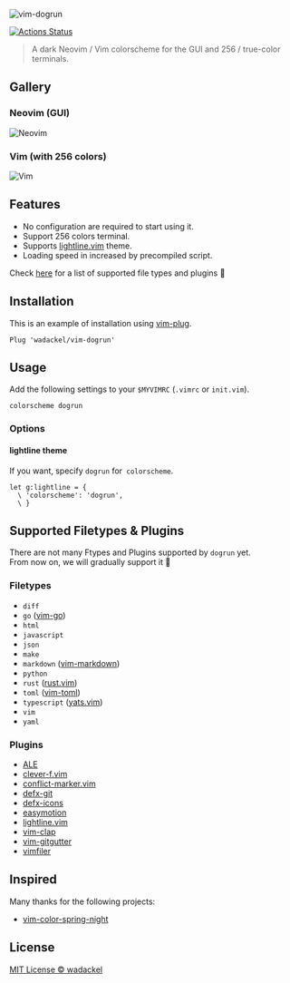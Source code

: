![vim-dogrun](./docs/images/repo-banner.png)

[![Actions Status](https://github.com/wadackel/vim-dogrun/workflows/CI/badge.svg)](https://github.com/wadackel/vim-dogrun/actions)

> A dark Neovim / Vim colorscheme for the GUI and 256 / true-color terminals.

## Gallery

### Neovim (GUI)

![Neovim](./docs/images/neovim.png)

### Vim (with 256 colors)

![Vim](./docs/images/vim.png)

## Features

- No configuration are required to start using it.
- Support 256 colors terminal.
- Supports [lightline.vim](https://github.com/itchyny/lightline.vim) theme.
- Loading speed in increased by precompiled script.

Check [here](#supported-filetypes--plugins) for a list of supported file types and plugins :muscle:

## Installation

This is an example of installation using [vim-plug](https://github.com/junegunn/vim-plug).

```vim
Plug 'wadackel/vim-dogrun'
```

## Usage

Add the following settings to your `$MYVIMRC` (`.vimrc` or `init.vim`).

```vim
colorscheme dogrun
```

### Options

#### lightline theme

If you want, specify `dogrun` for` colorscheme`.

```vim
let g:lightline = {
  \ 'colorscheme': 'dogrun',
  \ }
```

## Supported Filetypes & Plugins

There are not many Ftypes and Plugins supported by `dogrun` yet.  
From now on, we will gradually support it :dog:

### Filetypes

- `diff`
- `go` ([vim-go](https://github.com/fatih/vim-go))
- `html`
- `javascript`
- `json`
- `make`
- `markdown` ([vim-markdown](https://github.com/tpope/vim-markdown))
- `python`
- `rust` ([rust.vim](https://github.com/rust-lang/rust.vim))
- `toml` ([vim-toml](https://github.com/cespare/vim-toml))
- `typescript` ([yats.vim](https://github.com/HerringtonDarkholme/yats.vim))
- `vim`
- `yaml`

### Plugins

- [ALE](https://github.com/dense-analysis/ale)
- [clever-f.vim](https://github.com/rhysd/clever-f.vim)
- [conflict-marker.vim](https://github.com/rhysd/conflict-marker.vim)
- [defx-git](https://github.com/kristijanhusak/defx-git)
- [defx-icons](https://github.com/kristijanhusak/defx-icons)
- [easymotion](https://github.com/easymotion/vim-easymotion)
- [lightline.vim](https://github.com/itchyny/lightline.vim)
- [vim-clap](https://github.com/liuchengxu/vim-clap)
- [vim-gitgutter](https://github.com/airblade/vim-gitgutter)
- [vimfiler](https://github.com/Shougo/vimfiler.vim)

## Inspired

Many thanks for the following projects:

- [vim-color-spring-night](https://github.com/rhysd/vim-color-spring-night)

## License

[MIT License © wadackel](./LICENSE)
